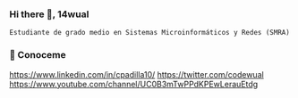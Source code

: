 ### Hi there 👋, 14wual


```
Estudiante de grado medio en Sistemas Microinformáticos y Redes (SMRA)
```

### 🚀 Conoceme

https://www.linkedin.com/in/cpadilla10/
https://twitter.com/codewual
https://www.youtube.com/channel/UC0B3mTwPPdKPEwLerauEtdg


<!--
**14wual/14wual** is a ✨ _special_ ✨ repository because its `README.md` (this file) appears on your GitHub profile.

Here are some ideas to get you started:

- 🔭 I’m currently working on ...
- 🌱 I’m currently learning ...
- 👯 I’m looking to collaborate on ...
- 🤔 I’m looking for help with ...
- 💬 Ask me about ...
- 📫 How to reach me: ...
- 😄 Pronouns: ...
- ⚡ Fun fact: ...
-->
